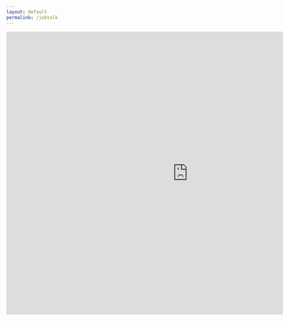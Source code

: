 ```yaml
---
layout: default
permalink: /jobtalk
---
```


<div class="google-slides-container">
  <iframe src="https://docs.google.com/presentation/d/e/2PACX-1vSoIdijo98CY4n_uk94A-160OimmO91pDkZ6cUZZ4C2-OJoLzZJV3qQfdlCLlQLsuAIPVb3P5iJnpOW/embed?start=false&loop=true&delayms=60000" frameborder="0" width="960" height="749" allowfullscreen="true" mozallowfullscreen="true" webkitallowfullscreen="true"></iframe>
</div>